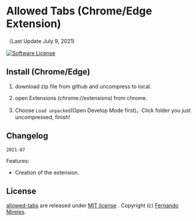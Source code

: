 # Allowed Tabs (Chrome/Edge Extension)

（Last Update July 9, 2021)

[![Software License](https://img.shields.io/badge/license-MIT-brightgreen.svg)](LICENSE)

## Install (Chrome/Edge)

1. download zip file from github and uncompress to local.

2. open Extensions (chrome://extensions) from chrome.

3. Choose `Load unpacked`(Open Develop Mode first)，Click folder you just uncompressed, finish!

## Changelog

`2021-07`

Features:
- Creation of the extension.

## License

[allowed-tabs](https://github.com/fernandomireles/allowed-tabs/) are released under [MIT license](https://github.com/fernandomireles/allowed-tabs/blob/main/LICENSE) . Copyright (c) [Fernando Mireles](https://github.com/fernandomireles).